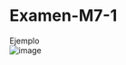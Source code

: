 # Examen-M7-1
Ejemplo     
![image](https://github.com/user-attachments/assets/636ed2cd-e4e1-48c0-8ce7-8154dc5d93ce)
